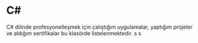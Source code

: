 # C#
C# dilinde profesyonelleşmek için çalıştığım uygulamalar, yaptığım projeler ve aldığım sertifikalar bu klasörde listelenmektedir.
s
s
